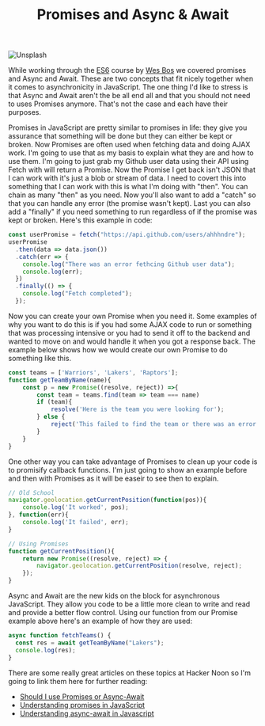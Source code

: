 ﻿---
title: Promises and Async & Await
subTitle: New ES6 Features to Me
category: "Front-end"
cover: jeff-brown-246391-unsplash.jpg
---

![Unsplash](jeff-brown-246391-unsplash.jpg)

While working through the [ES6](https://es6.io) course by [Wes Bos](https://webbos.com) we covered promises and Async and Await. These are two concepts that fit nicely together when it comes to asynchronicity in JavaScript. The one thing I'd like to stress is that Async and Await aren't the be all end all and that you should not need to uses Promises anymore. That's not the case and each have their purposes.

Promises in JavaScript are pretty similar to promises in life: they give you assurance that something will be done but they can either be kept or broken. Now Promises are often used when fetching data and doing AJAX work. I'm going to use that as my basis to explain what they are and how to use them. I'm going to just grab my Github user data using their API using Fetch with will return a Promise. Now the Promise I get back isn't JSON that I can work with it's just a blob or stream of data. I need to covert this into something that I can work with this is what I'm doing with "then". You can chain as many "then" as you need. Now you'll also want to add a "catch" so that you can handle any error (the promise wasn't kept). Last you can also add a "finally" if you need something to run regardless of if the promise was kept or broken. Here's this example in code:

```javascript
const userPromise = fetch("https://api.github.com/users/ahhhndre");
userPromise
  .then(data => data.json())
  .catch(err => {
    console.log("There was an error fethcing Github user data");
    console.log(err);
  })
  .finally(() => {
    console.log("Fetch completed");
  });
```

Now you can create your own Promise when you need it. Some examples of why you want to do this is if you had some AJAX code to run or something that was processing intensive or you had to send it off to the backend and wanted to move on and would handle it when you got a response back. The example below shows how we would create our own Promise to do something like this.

```javascript
const teams = ['Warriors', 'Lakers', 'Raptors'];
function getTeamByName(name){
    const p = new Promise((resolve, reject)) =>{
        const team = teams.find(team => team === name)
        if (team){
            resolve('Here is the team you were looking for');
        } else {
            reject('This failed to find the team or there was an error');
        }
    }
}
```

One other way you can take advantage of Promises to clean up your code is to promisify callback functions. I'm just going to show an example before and then with Promises as it will be easeir to see then to explain.

```javascript
// Old School
navigator.geolocation.getCurrentPosition(function(pos)){
    console.log('It worked', pos);
}, function(err){
    console.log('It failed', err);
}

// Using Promises
function getCurrentPosition(){
    return new Promise((resolve, reject) => {
        navigator.geolocation.getCurrentPosition(resolve, reject);
    });
}
```

Async and Await are the new kids on the block for asynchronous JavaScript. They allow you code to be a little more clean to write and read and provide a better flow control. Using our function from our Promise example above here's an example of how they are used:

```javascript
async function fetchTeams() {
  const res = await getTeamByName("Lakers");
  console.log(res);
}
```

There are some really great articles on these topics at Hacker Noon so I'm going to link them here for further reading:

- [Should I use Promises or Async-Await](https://hackernoon.com/should-i-use-promises-or-async-await-126ab5c98789)
- [Understanding promises in JavaScript](https://hackernoon.com/understanding-promises-in-javascript-13d99df067c1)
- [Understanding async-await in Javascript](https://hackernoon.com/understanding-async-await-in-javascript-1d81bb079b2c)
